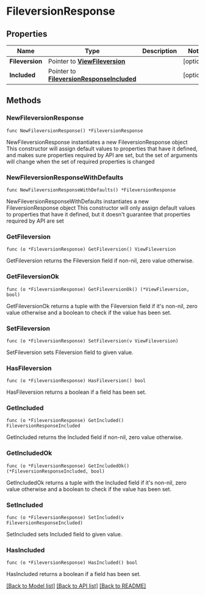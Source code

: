 # FileversionResponse

## Properties

Name | Type | Description | Notes
------------ | ------------- | ------------- | -------------
**Fileversion** | Pointer to [**ViewFileversion**](view.Fileversion.md) |  | [optional] 
**Included** | Pointer to [**FileversionResponseIncluded**](fileversion_Response_included.md) |  | [optional] 

## Methods

### NewFileversionResponse

`func NewFileversionResponse() *FileversionResponse`

NewFileversionResponse instantiates a new FileversionResponse object
This constructor will assign default values to properties that have it defined,
and makes sure properties required by API are set, but the set of arguments
will change when the set of required properties is changed

### NewFileversionResponseWithDefaults

`func NewFileversionResponseWithDefaults() *FileversionResponse`

NewFileversionResponseWithDefaults instantiates a new FileversionResponse object
This constructor will only assign default values to properties that have it defined,
but it doesn't guarantee that properties required by API are set

### GetFileversion

`func (o *FileversionResponse) GetFileversion() ViewFileversion`

GetFileversion returns the Fileversion field if non-nil, zero value otherwise.

### GetFileversionOk

`func (o *FileversionResponse) GetFileversionOk() (*ViewFileversion, bool)`

GetFileversionOk returns a tuple with the Fileversion field if it's non-nil, zero value otherwise
and a boolean to check if the value has been set.

### SetFileversion

`func (o *FileversionResponse) SetFileversion(v ViewFileversion)`

SetFileversion sets Fileversion field to given value.

### HasFileversion

`func (o *FileversionResponse) HasFileversion() bool`

HasFileversion returns a boolean if a field has been set.

### GetIncluded

`func (o *FileversionResponse) GetIncluded() FileversionResponseIncluded`

GetIncluded returns the Included field if non-nil, zero value otherwise.

### GetIncludedOk

`func (o *FileversionResponse) GetIncludedOk() (*FileversionResponseIncluded, bool)`

GetIncludedOk returns a tuple with the Included field if it's non-nil, zero value otherwise
and a boolean to check if the value has been set.

### SetIncluded

`func (o *FileversionResponse) SetIncluded(v FileversionResponseIncluded)`

SetIncluded sets Included field to given value.

### HasIncluded

`func (o *FileversionResponse) HasIncluded() bool`

HasIncluded returns a boolean if a field has been set.


[[Back to Model list]](../README.md#documentation-for-models) [[Back to API list]](../README.md#documentation-for-api-endpoints) [[Back to README]](../README.md)


